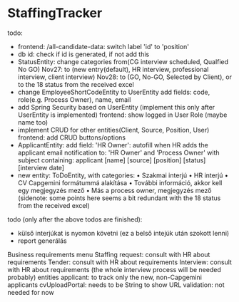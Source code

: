 # StaffingTracker

todo: 
  - frontend: /all-candidate-data: switch label 'id' to 'position'
  - db id: check if id is generated, if not add this
  - StatusEntity: change categories from(CG interview scheduled, Qualfied No GO) 
      Nov27: to (new entry(default), HR interview, professional interview, client interview)
      Nov28: to (GO, No-GO, Selected by Client), or to the 18 status from the received excel
  - change EmployeeShortCodeEntity to UserEntity
      add fields: code, role(e.g. Process Owner), name, email
  - add Spring Security
      based on UserEntity (implement this only after UserEntity is implemented)
      frontend: show logged in User Role (maybe name too)
  - implement CRUD for other entities(Client, Source, Position, User)
      frontend: add CRUD buttons/options
  - ApplicantEntity: add field: 'HR Owner': autofill when HR adds the applicant
      email notification to: 'HR Owner' and 'Process Owner'
      with subject containing: applicant [name] [source] [position] [status] [interview date]
  - new entity: ToDoEntity, with categories:
      •	Szakmai interjú
      •	HR interjú
      •	CV Capgemini formátummá alakítása
      •	További információ, akkor kell egy megjegyzés mező
      •	Más a process owner, megjegyzés mező
      (sidenote: some points here seems a bit redundant with the 18 status from the received excel)

todo (only after the above todos are finished):
  - külső interjúkat is nyomon követni (ez a belső intejúk után szokott lenni)
  - report generálás
  
  
Business requirements
  menu
    Staffing request: consult with HR about requirements
    Tender: consult with HR about requirements
    Interview: consult with HR about requirements (the whole interview process will be needed probably)
  entities
    applicant: to track only the new, non-Capgemini applicants
      cvUploadPortal: needs to be String to show URL
  validation: not needed for now
